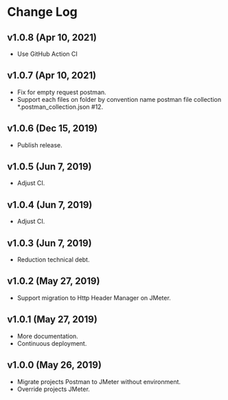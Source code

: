 # Change Log

## v1.0.8 (Apr 10, 2021)

- Use GitHub Action CI

## v1.0.7 (Apr 10, 2021)

- Fix for empty request postman.
- Support each files on folder by convention name postman file collection *.postman_collection.json #12.

## v1.0.6 (Dec 15, 2019)

- Publish release.

## v1.0.5 (Jun 7, 2019)

- Adjust CI.

## v1.0.4 (Jun 7, 2019)

- Adjust CI.

## v1.0.3 (Jun 7, 2019)

- Reduction technical debt.

## v1.0.2 (May 27, 2019)

- Support migration to Http Header Manager on JMeter.

## v1.0.1 (May 27, 2019)

- More documentation.
- Continuous deployment.

## v1.0.0 (May 26, 2019)

- Migrate projects Postman to JMeter without environment.
- Override projects JMeter.
